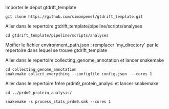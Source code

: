 
Importer le depot  gtdrift_template

```
git clone https://github.com/simonpenel/gtdrift_template.git
```

Aller dans le repertoire  gtdrift_template/pipeline/scripts/analyses


```
cd gtdrift_template/pipeline/scripts/analyses
```


Moifier le fichier environment_path.json : remplacer 'my_directory' par le repertoire dans lequel se trouve gtdrift_template



Aller dans le repertoire collecting_genome_annotation et lancer snakemake


```
cd collecting_genome_annotation 
snakemake collect_everything --configfile config.json  --cores 1
```


Aller dans le repertoire frêre prdm9_protein_analysi et lancer snakemake

```
cd ../prdm9_protein_analysis/

snakemake -s process_stats_prdm9.smk --cores 1

```
